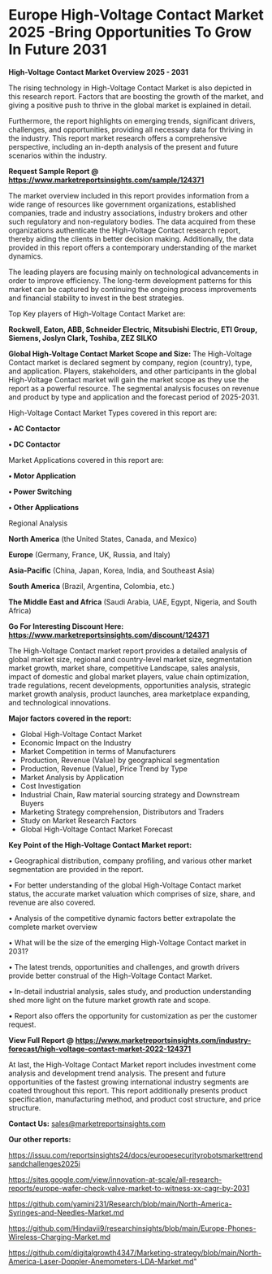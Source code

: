 # Europe High-Voltage Contact Market 2025 -Bring Opportunities To Grow In Future 2031

<Strong> High-Voltage Contact Market Overview 2025 - 2031</strong>

The rising technology in High-Voltage Contact Market is also depicted in this research report. Factors that are boosting the growth of the market, and giving a positive push to thrive in the global market is explained in detail.

Furthermore, the report highlights on emerging trends, significant drivers, challenges, and opportunities, providing all necessary data for thriving in the industry. This report market research offers a comprehensive perspective, including an in-depth analysis of the present and future scenarios within the industry.

<strong>Request Sample Report @ <a href=https://www.marketreportsinsights.com/sample/124371>https://www.marketreportsinsights.com/sample/124371</a></strong>

The market overview included in this report provides information from a wide range of resources like government organizations, established companies, trade and industry associations, industry brokers and other such regulatory and non-regulatory bodies. The data acquired from these organizations authenticate the High-Voltage Contact research report, thereby aiding the clients in better decision making. Additionally, the data provided in this report offers a contemporary understanding of the market dynamics.

The leading players are focusing mainly on technological advancements in order to improve efficiency. The long-term development patterns for this market can be captured by continuing the ongoing process improvements and financial stability to invest in the best strategies.

Top Key players of High-Voltage Contact Market are:

<strong>Rockwell, Eaton, ABB, Schneider Electric, Mitsubishi Electric, ETI Group, Siemens, Joslyn Clark, Toshiba, ZEZ SILKO</strong>

<strong><b>Global High-Voltage Contact Market Scope and Size:</b></strong>
The High-Voltage Contact market is declared segment by company, region (country), type, and application. Players, stakeholders, and other participants in the global High-Voltage Contact market will gain the market scope as they use the report as a powerful resource. The segmental analysis focuses on revenue and product by type and application and the forecast period of 2025-2031.

High-Voltage Contact Market Types covered in this report are:

<strong>• AC Contactor

• DC Contactor</strong>

Market Applications covered in this report are:

<strong>• Motor Application

• Power Switching

• Other Applications</strong> 

Regional Analysis

<strong>North America</strong> (the United States, Canada, and Mexico)

<strong>Europe</strong> (Germany, France, UK, Russia, and Italy)

<strong>Asia-Pacific</strong> (China, Japan, Korea, India, and Southeast Asia)

<strong>South America</strong> (Brazil, Argentina, Colombia, etc.)

<strong>The Middle East and Africa</strong> (Saudi Arabia, UAE, Egypt, Nigeria, and South Africa)

<strong>Go For Interesting Discount Here: <a href=https://www.marketreportsinsights.com/discount/124371>https://www.marketreportsinsights.com/discount/124371</a></strong>

The High-Voltage Contact market report provides a detailed analysis of global market size, regional and country-level market size, segmentation market growth, market share, competitive Landscape, sales analysis, impact of domestic and global market players, value chain optimization, trade regulations, recent developments, opportunities analysis, strategic market growth analysis, product launches, area marketplace expanding, and technological innovations.

<strong><b>Major factors covered in the report:</b></strong>
<ul>
  <li>Global High-Voltage Contact Market </li>
  <li>Economic Impact on the Industry</li>
  <li>Market Competition in terms of Manufacturers</li>
  <li>Production, Revenue (Value) by geographical segmentation</li>
  <li>Production, Revenue (Value), Price Trend by Type</li>
  <li>Market Analysis by Application</li>
  <li>Cost Investigation</li>
  <li>Industrial Chain, Raw material sourcing strategy and Downstream Buyers</li>
  <li>Marketing Strategy comprehension, Distributors and Traders</li>
  <li>Study on Market Research Factors</li>
  <li>Global High-Voltage Contact Market Forecast</li>
</ul>

<strong><b>Key Point of the High-Voltage Contact Market report:</b></strong>

• Geographical distribution, company profiling, and various other market segmentation are provided in the report.

• For better understanding of the global High-Voltage Contact market status, the accurate market valuation which comprises of size, share, and revenue are also covered.

• Analysis of the competitive dynamic factors better extrapolate the complete market overview

• What will be the size of the emerging High-Voltage Contact market in 2031?

• The latest trends, opportunities and challenges, and growth drivers provide better construal of the High-Voltage Contact Market.

• In-detail industrial analysis, sales study, and production understanding shed more light on the future market growth rate and scope.

• Report also offers the opportunity for customization as per the customer request.

<strong><b>View Full Report @ <a href=https://www.marketreportsinsights.com/industry-forecast/high-voltage-contact-market-2022-124371>https://www.marketreportsinsights.com/industry-forecast/high-voltage-contact-market-2022-124371</a></b></strong>


At last, the High-Voltage Contact Market report includes investment come analysis and development trend analysis. The present and future opportunities of the fastest growing international industry segments are coated throughout this report. This report additionally presents product specification, manufacturing method, and product cost structure, and price structure.

<strong>Contact Us:</strong>
sales@marketreportsinsights.com

<strong>Our other reports:</strong>

<a href=https://issuu.com/reportsinsights24/docs/europesecurityrobotsmarkettrendsandchallenges2025i>https://issuu.com/reportsinsights24/docs/europesecurityrobotsmarkettrendsandchallenges2025i</a>

<a href=https://sites.google.com/view/innovation-at-scale/all-research-reports/europe-wafer-check-valve-market-to-witness-xx-cagr-by-2031>https://sites.google.com/view/innovation-at-scale/all-research-reports/europe-wafer-check-valve-market-to-witness-xx-cagr-by-2031</a>

<a href=https://github.com/yamini231/Research/blob/main/North-America-Syringes-and-Needles-Market.md>https://github.com/yamini231/Research/blob/main/North-America-Syringes-and-Needles-Market.md</a>

<a href=https://github.com/Hindavii9/researchinsights/blob/main/Europe-Phones-Wireless-Charging-Market.md>https://github.com/Hindavii9/researchinsights/blob/main/Europe-Phones-Wireless-Charging-Market.md</a>

<a href=https://github.com/digitalgrowth4347/Marketing-strategy/blob/main/North-America-Laser-Doppler-Anemometers-LDA-Market.md>https://github.com/digitalgrowth4347/Marketing-strategy/blob/main/North-America-Laser-Doppler-Anemometers-LDA-Market.md</a>"
